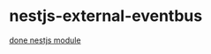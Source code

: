 # nestjs-external-eventbus
[done nestjs module](https://github.com/sergey-telpuk/nestjs-transport-eventbus) 
